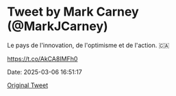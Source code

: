 # Tweet by Mark Carney (@MarkJCarney)

Le pays de l'innovation, de l'optimisme et de l'action. 🇨🇦

https://t.co/AkCA8IMFh0

Date: 2025-03-06 16:51:17

[Original Tweet](https://x.com/MarkJCarney/status/1897691464924012659)
